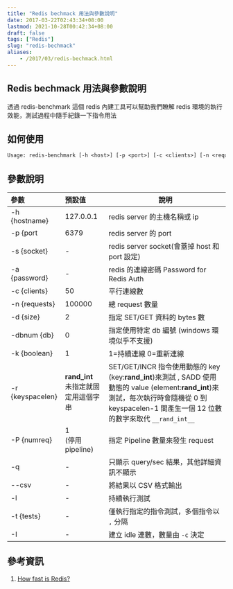 ```yaml
---
title: "Redis bechmack 用法與參數說明"
date: 2017-03-22T02:43:34+08:00
lastmod: 2021-10-28T00:42:34+08:00
draft: false
tags: ["Redis"]
slug: "redis-bechmack"
aliases:
    - /2017/03/redis-bechmack.html
---
```

## Redis bechmack 用法與參數說明

透過 redis-benchmark 這個 redis 內建工具可以幫助我們瞭解 redis 環境的執行效能，測試過程中隨手紀錄一下指令用法

## 如何使用

```txt
Usage: redis-benchmark [-h <host>] [-p <port>] [-c <clients>] [-n <requests]> [-k <boolean>]
```

## 參數說明

參數|預設值|說明
:---|:---|---
 -h {hostname}|127.0.0.1| redis server 的主機名稱或 ip
 -p {port|6379|redis server 的 port
 -s {socket}    |-|redis server socket(會蓋掉 host 和 port 設定)
 -a {password}| -|redis 的連線密碼    Password for Redis Auth
 -c {clients} |50 |平行連線數
 -n {requests} |100000|總 request 數量
 -d {size}  |2| 指定 SET/GET 資料的 bytes 數
 -dbnum {db}  |0|指定使用特定 db 編號 (windows 環境似乎不支援)
 -k {boolean}  |1   |  1=持續連線 0=重新連線
 -r {keyspacelen}|__rand_int__<br/>未指定就固定用這個字串|SET/GET/INCR 指令使用動態的 key (key:__rand_int__)來測試 , SADD 使用動態的 value (element:__rand_int__)來測試，每次執行時會隨機從 0 到 keyspacelen-1 間產生一個 12 位數的數字來取代 `__rand_int__`
 -P {numreq}|1<br/>(停用 pipeline)|指定 Pipeline 數量來發生 request
 -q     |-|只顯示 query/sec 結果，其他詳細資訊不顯示
 --csv   |-|將結果以 CSV 格式輸出
 -l       |-|持續執行測試
 -t {tests}|-|僅執行指定的指令測試，多個指令以 `,` 分隔
 -I|-|建立 idle 連數，數量由 `-c` 決定

## 參考資訊

1. [How fast is Redis?](https://redis.io/topics/benchmarks)
